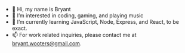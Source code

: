- 👋 Hi, my name is Bryant
- 👀 I’m interested in coding, gaming, and playing music
- 🌱 I’m currently learning JavaScript, Node, Express, and React, to be exact.
- 📫 For work related inquiries, please contact me at bryant.wooters@gmail.com.

